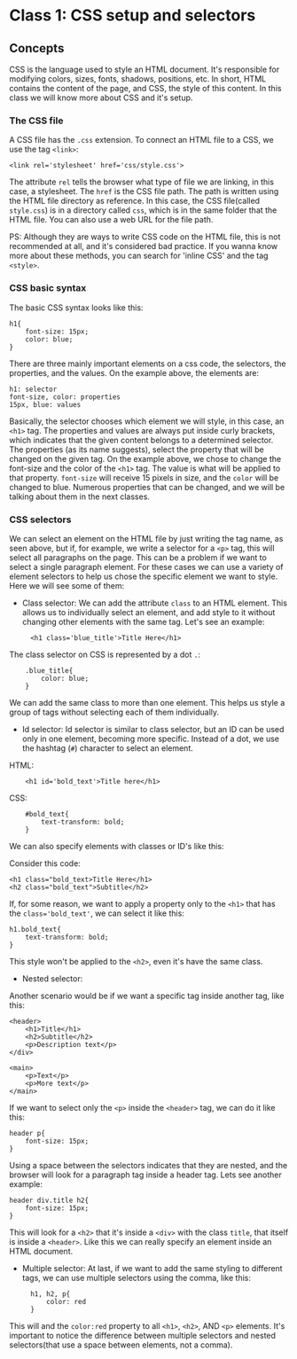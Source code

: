 # Class 1: CSS setup and selectors

## Concepts

CSS is the language used to style an HTML document. It's responsible for modifying colors, sizes, fonts, shadows, positions, etc. In short, HTML contains the content of the page, and CSS, the style of this content. In this class we will know more about CSS and it's setup.

### The CSS file

A CSS file has the `.css` extension. To connect an HTML file to a CSS, we use the tag `<link>`:

    <link rel='stylesheet' href='css/style.css'>

The attribute `rel` tells the browser what type of file we are linking, in this case, a stylesheet. The `href` is the CSS file path. The path is written using the HTML file directory as reference. In this case, the CSS file(called `style.css`) is in a directory called `css`, which is in the same folder that the HTML file. You can also use a web URL for the file path.

PS: Although they are ways to write CSS code on the HTML file, this is not recommended at all, and it's considered bad practice. If you wanna know more about these methods, you can search for 'inline CSS' and the tag `<style>`.

### CSS basic syntax

The basic CSS syntax looks like this:

    h1{
        font-size: 15px;
        color: blue;
    }

There are three mainly important elements on a css code, the selectors, the properties, and the values. On the example above, the elements are:

    h1: selector
    font-size, color: properties
    15px, blue: values

Basically, the selector chooses which element we will style, in this case, an `<h1>` tag. The properties and values are always put inside curly brackets, which indicates that the given content belongs to a determined selector. The properties (as its name suggests), select the property that will be changed on the given tag. On the example above, we chose to change the font-size and the color of the `<h1>` tag. The value is what will be applied to that property. `font-size` will receive 15 pixels in size, and the `color` will be changed to blue. Numerous properties that can be changed, and we will be talking about them in the next classes.

### CSS selectors

We can select an element on the HTML file by just writing the tag name, as seen above, but if, for example, we write a selector for a `<p>` tag, this will select all paragraphs on the page. This can be a problem if we want to select a single paragraph element. For these cases we can use a variety of element selectors to help us chose the specific element we want to style. Here we will see some of them:

- Class selector: We can add the attribute `class` to an HTML element. This allows us to individually select an element, and add style to it without changing other elements with the same tag. Let's see an example:

        <h1 class='blue_title'>Title Here</h1>

The class selector on CSS is represented by a dot `.`:

        .blue_title{
            color: blue;
        }

We can add the same class to more than one element. This helps us style a group of tags without selecting each of them individually.

- Id selector: Id selector is similar to class selector, but an ID can be used only in one element, becoming more specific. Instead of a dot, we use the hashtag (`#`) character to select an element.

HTML:

        <h1 id='bold_text'>Title here</h1>

CSS:

        #bold_text{
            text-transform: bold;
        }

We can also specify elements with classes or ID's like this:

Consider this code:

    <h1 class="bold_text>Title Here</h1>
    <h2 class="bold_text">Subtitle</h2>

If, for some reason, we want to apply a property only to the `<h1>` that has the `class='bold_text'`, we can select it like this:

    h1.bold_text{
        text-transform: bold;
    }

This style won't be applied to the `<h2>`, even it's have the same class.

- Nested selector:

Another scenario would be if we want a specific tag inside another tag, like this:

    <header>
        <h1>Title</h1>
        <h2>Subtitle</h2>
        <p>Description text</p>
    </div>

    <main>
        <p>Text</p>
        <p>More text</p>
    </main>

If we want to select only the `<p>` inside the `<header>` tag, we can do it like this:

    header p{
        font-size: 15px;
    }

Using a space between the selectors indicates that they are nested, and the browser will look for a paragraph tag inside a header tag. Lets see another example:

    header div.title h2{
        font-size: 15px;
    }

This will look for a `<h2>` that it's inside a `<div>` with the class `title`, that itself is inside a `<header>`. Like this we can really specify an element inside an HTML document.

- Multiple selector:
At last, if we want to add the same styling to different tags, we can use multiple selectors using the comma, like this:

        h1, h2, p{
            color: red
        }

This will and the `color:red` property to all `<h1>`, `<h2>`, AND `<p>` elements. It's important to notice the difference between multiple selectors and nested selectors(that use a space between elements, not a comma).
